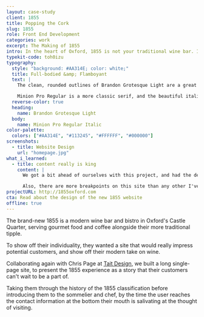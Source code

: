 ```yaml
---
layout: case-study
client: 1855
title: Popping the Cork
slug: 1855
role: Front End Development
categories: work
excerpt: The Making of 1855
intro: In the heart of Oxford, 1855 is not your traditional wine bar. I helped them break ground with a fresh and innovative new website.
typekit-code: toh0izu
typography:
  style: "background: #AA314E; color: white;"
  title: Full-bodied &amp; Flamboyant
  text: |
    The clean, rounded outlines of Brandon Grotesque Light are a great modern twist on traditional grotesque shapes, and they perfectly complement 1855's modern take on the world's oldest tipple.

    Minion Pro Regular is a more classic serif, and the beautiful italic forms add a touch of elegance to the body copy on the site.
  reverse-color: true
  heading:
    name: Brandon Grotesque Light
  body:
    name: Minion Pro Regular Italic
color-palette:
  colors: ["#AA314E", "#113245", "#FFFFFF", "#000000"]
screenshots:
  - title: Website Design
    url: "homepage.jpg"
what_i_learned:
  - title: content really is king
    content: |
      We got a bit ahead of ourselves with this project, and had the design almost finalised when the content requirements changed at the last minute. It took quite a bit of work to fit the new content into such a tightly constrained layout, but whilst working it in I made it a lot more flexible, so even though the layout is complicated, it can still grow as the content within it does.

      Also, there are more breakpoints on this site than any other I've built, to allow the scrolling 'windows' to display correctly at all screen sizes, which was a challenge in itself.
projectURL: http://1855oxford.com
cta: Read about the design of the new 1855 website
offline: true
---
```


The brand-new 1855 is a modern wine bar and bistro in Oxford's Castle Quarter, serving gourmet food and coffee alongside their more traditional tipple.

To show off their individuality, they wanted a site that would really impress potential customers, and show off their modern take on wine.

Collaborating again with Chris Page at [Tait Design](http://taitdesign.co.uk), we built a long single-page site, to present the 1855 experience as a story that their customers can't wait to be a part of.

Taking them through the history of the 1855 classification before introducing them to the sommelier and chef, by the time the user reaches the contact information at the bottom their mouth is salivating at the thought of visiting.
